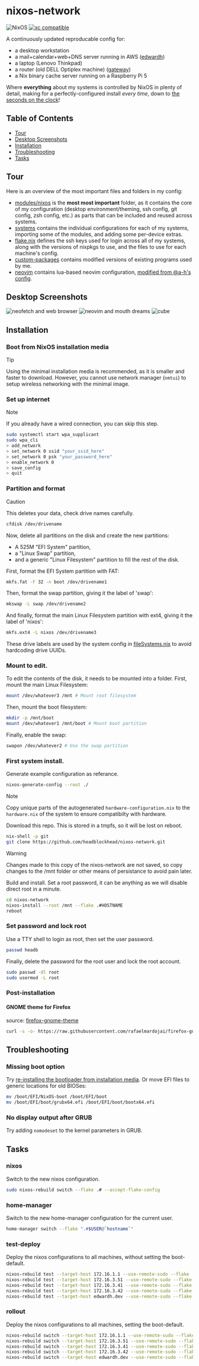 # nixos-network

![NixOS](https://img.shields.io/badge/NIXOS-5277C3.svg?logo=NixOS&logoColor=white) [![xc compatible](https://xcfile.dev/badge.svg)](https://xcfile.dev) 

A continuously updated reproducable config for:
- a desktop workstation
- a mail+calendar+web+DNS server running in AWS ([edwardh](systems/edwardh))
- a laptop (Lenovo Thinkpad)
- a router (old DELL Optiplex machine) ([gateway](systems/gateway))
- a Nix binary cache server running on a Raspberry Pi 5

Where **everything** about my systems is controlled by NixOS in plenty of detail, making for a perfectly-configured install *every time*, down to [the seconds on the clock](https://github.com/headblockhead/nixos-network/blob/dddba60346632e95b1840a7c95379396a8193fd1/modules/nixos/desktop.nix#L125)!

## Table of Contents

  * [Tour](#tour)
  * [Desktop Screenshots](#desktop-screenshots)
  * [Installation](#installation)
  * [Troubleshooting](#troubleshooting)
  * [Tasks](#tasks)

## Tour

Here is an overview of the most important files and folders in my config:

  * [modules/nixos](modules/nixos) is the **most most important** folder, as it contains the core of my configuration (desktop environment/theming, ssh config, git config, zsh config, etc.) as parts that can be included and reused across systems.
  * [systems](systems) contains the individual configurations for each of my systems, importing some of the modules, and adding some per-device extras.
  * [flake.nix](flake.nix) defines the ssh keys used for login across all of my systems, along with the versions of nixpkgs to use, and the files to use for each machine's config.
  * [custom-packages](custom-packages) contains modified versions of existing programs used by me.
  * [neovim](neovim) contains lua-based neovim configuration, [modified from @a-h's config](https://github.com/a-h/dotfiles/tree/3037eb252c0aab44d420c52b61fb98f17c6923a0/.config/nvim/lua).

## Desktop Screenshots

![neofetch and web browser](screenshots/edward-desktop-01-01.png)
![neovim and mouth dreams](screenshots/edward-desktop-01-02.png)
![cube](screenshots/edward-desktop-01-03.png)

## Installation

### Boot from NixOS installation media

> [!TIP]
> Using the minimal installation media is recommended, as it is smaller and faster to download. However, you cannot use network manager (`nmtui`) to setup wireless networking with the minimal image.

### Set up internet

> [!NOTE]
> If you already have a wired connection, you can skip this step.

```bash
sudo systemctl start wpa_supplicant
sudo wpa_cli
> add_network
> set_network 0 ssid "your_ssid_here"
> set_network 0 psk "your_password_here"
> enable_network 0
> save_config
> quit
```

### Partition and format

> [!CAUTION]
> This deletes your data, check drive names carefully.

```bash
cfdisk /dev/drivename
```

Now, delete all partitions on the disk and create the new partitions:
  - A 525M "EFI System" partition,
  - a "Linux Swap" partition,
  - and a generic "Linux Filesystem" partition to fill the rest of the disk.

First, format the EFI System partition with FAT:

```bash
mkfs.fat -F 32 -n boot /dev/drivename1
```

Then, format the swap partition, giving it the label of 'swap':

```bash
mkswap -L swap /dev/drivename2
```

And finally, format the main Linux Filesystem partition with ext4, giving it the label of 'nixos':

```bash
mkfs.ext4 -L nixos /dev/drivename3
```

These drive labels are used by the system config in [fileSystems.nix](modules/nixos/fileSystems.nix) to avoid hardcoding drive UUIDs.

### Mount to edit.

To edit the contents of the disk, it needs to be mounted into a folder.
First, mount the main Linux Filesystem:

```bash
mount /dev/whatever3 /mnt # Mount root filesystem
```

Then, mount the boot filesystem:

```bash
mkdir -p /mnt/boot
mount /dev/whatever1 /mnt/boot # Mount boot partition
```

Finally, enable the swap:

```bash
swapon /dev/whatever2 # Use the swap partition
```


### First system install.

Generate example configuration as referance.
```bash
nixos-generate-config --root ./
```

> [!NOTE]
> Copy unique parts of the autogenerated `hardware-configuration.nix` to the `hardware.nix` of the system to ensure compatibilty with hardware.

Download this repo. This is stored in a tmpfs, so it will be lost on reboot.
```bash
nix-shell -p git
git clone https://github.com/headblockhead/nixos-network.git
```

> [!WARNING]
> Changes made to this copy of the nixos-network are not saved, so copy changes to the /mnt folder or other means of persistance to avoid pain later.

Build and install. Set a root password, it can be anything as we will disable direct root in a minute.
```bash
cd nixos-network
nixos-install --root /mnt --flake .#HOSTNAME
reboot
```

### Set password and lock root

Use a TTY shell to login as root, then set the user password.

```bash
passwd headb
```

Finally, delete the password for the root user and lock the root account.

```bash
sudo passwd -dl root
sudo usermod -L root
```

### Post-installation

#### GNOME theme for Firefox

source: [firefox-gnome-theme](https://github.com/rafaelmardojai/firefox-gnome-theme)

```bash
curl -s -o- https://raw.githubusercontent.com/rafaelmardojai/firefox-gnome-theme/master/scripts/install-by-curl.sh | bash
```

## Troubleshooting

### Missing boot option

Try [re-installing the bootloader from installation media](https://nixos.wiki/wiki/Bootloader#Re-installing_the_bootloader).
Or move EFI files to generic locations for old BIOSes:
```bash
mv /boot/EFI/NixOS-boot /boot/EFI/boot
mv /boot/EFI/boot/grubx64.efi /boot/EFI/boot/bootx64.efi
```

### No display output after GRUB

Try adding `nomodeset` to the kernel parameters in GRUB.

## Tasks

### nixos

Switch to the new nixos configuration.

```bash
sudo nixos-rebuild switch --flake .# --accept-flake-config
```

### home-manager

Switch to the new home-manager configuration for the current user.

```bash
home-manager switch --flake ".#$USER@`hostname`" 
```

### test-deploy

Deploy the nixos configurations to all machines, without setting the boot-default.

```bash
nixos-rebuild test --target-host 172.16.1.1 --use-remote-sudo --flake .#gateway
nixos-rebuild test --target-host 172.16.3.51 --use-remote-sudo --flake .#rpi5-01 --fast
nixos-rebuild test --target-host 172.16.3.41 --use-remote-sudo --flake .#rpi4-01 --fast
nixos-rebuild test --target-host 172.16.3.42 --use-remote-sudo --flake .#rpi4-02 --fast
nixos-rebuild test --target-host edwardh.dev --use-remote-sudo --flake .#edwardh --fast
```

### rollout

Deploy the nixos configurations to all machines, setting the boot-default.

```bash
nixos-rebuild switch --target-host 172.16.1.1 --use-remote-sudo --flake .#gateway
nixos-rebuild switch --target-host 172.16.3.51 --use-remote-sudo --flake .#rpi5-01 --fast
nixos-rebuild switch --target-host 172.16.3.41 --use-remote-sudo --flake .#rpi4-01 --fast
nixos-rebuild switch --target-host 172.16.3.42 --use-remote-sudo --flake .#rpi4-02 --fast
nixos-rebuild switch --target-host edwardh.dev --use-remote-sudo --flake .#edwardh --fast
```
